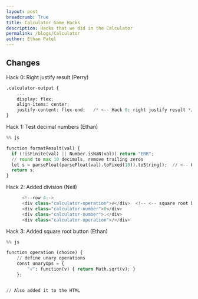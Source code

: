 ```yaml
---
layout: post
breadcrumb: True
title: Calculator Game Hacks
description: Hacks that we did in the Calculator
permalink: /blogs/Calculator
author: Ethan Patel
---
```


## Changes

Hack 0: Right justify result (Perry)


```python
.calculator-output {
    ...
    display: flex;
    align-items: center;
    justify-content: flex-end;   /* <-- Hack 0: right justify result */
}

```

Hack 1: Test decimal numbers (Ethan)


```python
%% js

function formatResult(val) {
  if (!isFinite(val) || Number.isNaN(val)) return "ERR";
  // round to max 10 decimals, remove trailing zeros
  let s = parseFloat(parseFloat(val).toFixed(10)).toString();  // <-- Hack 1: handles decimals and big/small numbers
  return s;
}

```

Hack 2: Added division (Neil)


```python
      <!--row 4-->
      <div class="calculator-operation">√</div>  <!-- <-- square root button -->
      <div class="calculator-number">0</div>
      <div class="calculator-number">.</div>
      <div class="calculator-operation">/</div>
```

Hack 3: Added square root button (Ethan)


```python
%% js

function operation (choice) {
    // define unary operations
    const unaryOps = {
        "√": function(v) { return Math.sqrt(v); }
    };


// Also added it to the HTML
```
